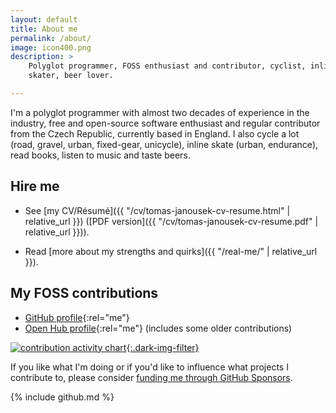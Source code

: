 ```yaml
---
layout: default
title: About me
permalink: /about/
image: icon400.png
description: >
    Polyglot programmer, FOSS enthusiast and contributor, cyclist, inline
    skater, beer lover.

---
```


I'm a polyglot programmer with almost two decades of experience in the
industry, free and open-source software enthusiast and regular contributor
from the Czech Republic, currently based in England. I also cycle a lot (road,
gravel, urban, fixed-gear, unicycle), inline skate (urban, endurance), read
books, listen to music and taste beers.

## Hire me

* See [my CV/Résumé]({{ "/cv/tomas-janousek-cv-resume.html" | relative_url }})
  ([PDF version]({{ "/cv/tomas-janousek-cv-resume.pdf" | relative_url }})).

* Read [more about my strengths and quirks]({{ "/real-me/" | relative_url }}).

## My FOSS contributions

* [GitHub profile](https://github.com/liskin){:rel="me"}
* [Open Hub profile](https://openhub.net/accounts/Liskni_si){:rel="me"} (includes
  some older contributions)

[![contribution activity chart](https://ghchart.rshah.org/liskin){:.dark-img-filter}](https://github.com/liskin)

If you like what I'm doing or if you'd like to influence what projects I
contribute to, please consider [funding me through GitHub
Sponsors](https://github.com/sponsors/liskin).

{% include github.md %}

